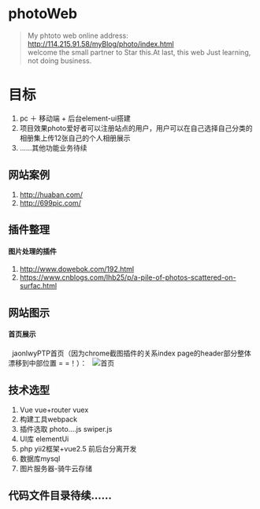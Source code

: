 # photoWeb
> My phtoto web online address: http://114.215.91.58/myBlog/photo/index.html  
welcome the small partner to Star this.At last, this web Just learning, not doing business.
# 目标
 1. pc ＋ 移动端 + 后台element-ui搭建
 2. 项目效果photo爱好者可以注册站点的用户，用户可以在自己选择自己分类的相册集上传12张自己的个人相册展示
 3. ......其他功能业务待续
## 网站案例
 1. http://huaban.com/
 2. http://699pic.com/

## 插件整理
 #### 图片处理的插件
  1. http://www.dowebok.com/192.html 
  2. https://www.cnblogs.com/lhb25/p/a-pile-of-photos-scattered-on-surfac.html
## 网站图示
#### 首页展示
   jaonlwyPTP首页（因为chrome截图插件的关系index page的header部分整体漂移到中部位置 = =！）： 
   ![首页](http://114.215.91.58/Blog//static/userImages/20180426/1524713957268002903.jpg "ptp")
## 技术选型
 1. Vue vue+router vuex 
 2. 构建工具webpack
 3. 插件选取 photo....js swiper.js 
 4. UI库 elementUi 
 5. php yii2框架+vue2.5 前后台分离开发
 6. 数据库mysql 
 7. 图片服务器-骑牛云存储
 
## 代码文件目录待续......
